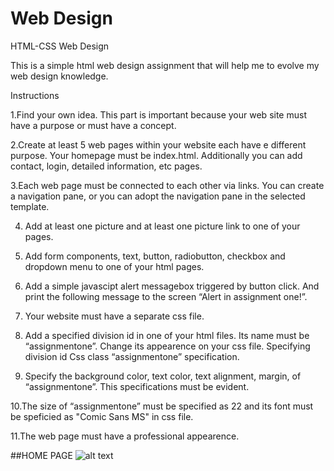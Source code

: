 # Web Design
HTML-CSS Web Design 

This is a simple html web design assignment that will help me to evolve my web design knowledge.

Instructions

1.Find your own idea. This part is important because your web site must have a purpose or must have a concept.

2.Create at least 5 web pages within your website each have e different purpose. Your homepage must be  index.html. Additionally you can add contact, login, detailed information, etc pages.

3.Each web page must be connected to each other via links. You can create a navigation pane, or you can adopt the  navigation pane in the selected template.

4. Add at least one picture and at least one picture link to one of your pages.

5. Add form components, text, button, radiobutton, checkbox and dropdown menu to one of your html pages.

6. Add a simple javascipt alert messagebox triggered by button click. And print the following message to the screen  “Alert in assignment one!”.

7. Your website must have a separate css file.

8. Add a specified division id in one of your html files. Its name must be “assignmentone”. Change its appearence on your css file. Specifying division id Css class “assignmentone” specification.

9. Specify the background color, text color, text alignment, margin, of “assignmentone”. This specifications must be  evident. 

10.The size of “assignmentone” must be specified as 22 and its font must be speficied as "Comic Sans MS" in css file. 

11.The web page must have a professional appearence.

##HOME PAGE 
![alt text](file:///C:/Users/buseb/Desktop/resim%20bask%C4%B1.PNG)

